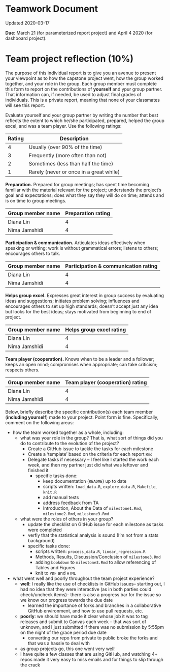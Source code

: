 Teamwork Document
================
Updated 2020-03-17

**Due**: March 21 (for parameterized report project) and April 4 2020
(for dashboard project).

# Team project reflection (10%)

The purpose of this individual report is to give you an avenue to
present your viewpoint as to how the capstone project went, how the
group worked together, and your role in the group. Each group member
must complete this form to report on the contributions of **yourself**
and ypur group partner. That information can, if needed, be used to
adjust final grades of individuals. This is a private report, meaning
that none of your classmates will see this report.

Evaluate yourself and your group partner by writing the number that best
reflects the extent to which he/she participated, prepared, helped the
group excel, and was a team player. Use the following ratings:

| Rating | Description                             |
| ------ | --------------------------------------- |
| 4      | Usually (over 90% of the time)          |
| 3      | Frequently (more often than not)        |
| 2      | Sometimes (less than half the time)     |
| 1      | Rarely (never or once in a great while) |

**Preparation.** Prepared for group meetings; has spent time becoming
familiar with the material relevant for the project; understands the
project’s goal and expectations; does what they say they will do on
time; attends and is on time to group meetings.

| Group member name | Preparation rating |
| ----------------- | ------------------ |
| Diana Lin         | 4                  |
| Nima Jamshidi     | 4                  |

**Participation & communication.** Articulates ideas effectively when
speaking or writing; work is without grammatical errors; listens to
others; encourages others to talk.

| Group member name | Participation & communication rating |
| ----------------- | ------------------------------------ |
| Diana Lin         | 4                                    |
| Nima Jamshidi     | 4                                    |

**Helps group excel.** Expresses great interest in group success by
evaluating ideas and suggestions; initiates problem solving; influences
and encourages others to set up high standards; doesn’t accept just any
idea but looks for the best ideas; stays motivated from beginning to end
of project.

| Group member name | Helps group excel rating |
| ----------------- | ------------------------ |
| Diana Lin         | 4                        |
| Nima Jamshidi     | 4                        |

**Team player (cooperation).** Knows when to be a leader and a follower;
keeps an open mind; compromises when appropriate; can take criticism;
respects others.

| Group member name | Team player (cooperation) rating |
| ----------------- | -------------------------------- |
| Diana Lin         | 4                                |
| Nima Jamshidi     | 4                                |

Below, briefly describe the specific contribution(s) each team member
(**including yourself**) made to your project. Point form is fine.
Specifically, comment on the following areas:

  - how the team worked together as a whole, including:
      - what was your role in the group? That is, what sort of things
        did you do to contribute to the evolution of the project?
          - Create a GitHub issue to tackle the tasks for each milestone
          - Create a ‘template’ based on the criteria for each report
            `Rmd`
          - Delegate tasks if necessary – I feel like I started the work
            each week, and then my partner just did what was leftover
            and finished it
              - specific tasks done:
                  - keep documentation (`README`) up to date
                  - scripts written: `load_data.R`, `explore_data.R`,
                    `Makefile`, `knit.R`
                  - add manual tests
                  - address feedback from TA
                  - Introduction, About the Data of `milestone1.Rmd`,
                    `milestone2.Rmd`, `milestone3.Rmd`
      - what were the roles of others in your group?
          - update the checklist on GitHub issue for each milestone as
            tasks were completed
          - verfiy that the statistical analysis is sound (I’m not from
            a stats background)
          - specific tasks done:
              - scripts written: `process_data.R`, `linear_regression.R`
              - Methods, Results, Discussion/Conclusion of
                `milestone3.Rmd`
              - adding `bookdown` to `milestone3.Rmd` to allow
                referencing of Tables and Figures
              - knit to `PDF` and `HTML`
  - what went well and poorly throughout the team project experience?
      - **well**: I really like the use of checklists in GitHub issues–
        starting out, I had no idea that they were interactive (as in
        both parties could check/uncheck items)– there is also a
        progress bar for the issue so we know our progress towards the
        due date
          - learned the importance of forks and branches in a
            collaborative GitHub environment, and how to use pull
            requests, etc.
      - **poorly**: we should have made it clear whose job it was to tag
        releases and submit to Canvas each week – that was sort of
        unknown, and I just submitted if there was no submission by
        5:55pm on the night of the grace period due date
          - converting our repo from private to public broke the forks
            and that was a hassle to deal with
      - as group projects go, this one went very well\!
      - I have quite a few classes that are using GitHub, and watching
        4+ repos made it very easy to miss emails and for things to slip
        through the crack

